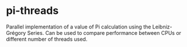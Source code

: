 # pi-threads
Parallel implementation of a value of Pi calculation using the Leibniz-Grégory Series. Can be used to compare performance between CPUs or different number of threads used.
